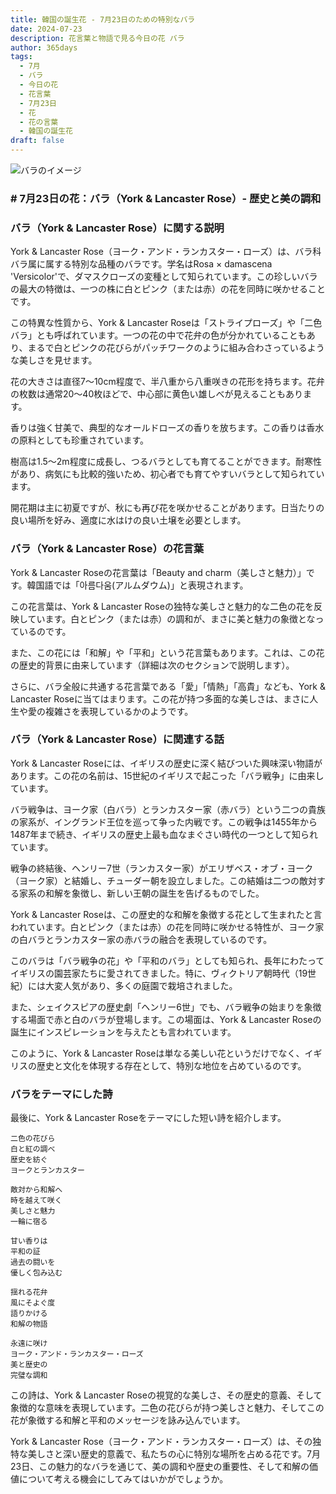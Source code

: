 ```yaml
---
title: 韓国の誕生花 - 7月23日のための特別なバラ
date: 2024-07-23
description: 花言葉と物語で見る今日の花 バラ
author: 365days
tags:
  - 7月
  - バラ
  - 今日の花
  - 花言葉
  - 7月23日
  - 花
  - 花の言葉
  - 韓国の誕生花
draft: false
---
```



![バラのイメージ](https://cdn.pixabay.com/photo/2014/03/30/13/01/rose-301406_1280.jpg#center)


### # 7月23日の花：バラ（York & Lancaster Rose）- 歴史と美の調和

### バラ（York & Lancaster Rose）に関する説明

York & Lancaster Rose（ヨーク・アンド・ランカスター・ローズ）は、バラ科バラ属に属する特別な品種のバラです。学名はRosa × damascena 'Versicolor'で、ダマスクローズの変種として知られています。この珍しいバラの最大の特徴は、一つの株に白とピンク（または赤）の花を同時に咲かせることです。

この特異な性質から、York & Lancaster Roseは「ストライプローズ」や「二色バラ」とも呼ばれています。一つの花の中で花弁の色が分かれていることもあり、まるで白とピンクの花びらがパッチワークのように組み合わさっているような美しさを見せます。

花の大きさは直径7〜10cm程度で、半八重から八重咲きの花形を持ちます。花弁の枚数は通常20〜40枚ほどで、中心部に黄色い雄しべが見えることもあります。

香りは強く甘美で、典型的なオールドローズの香りを放ちます。この香りは香水の原料としても珍重されています。

樹高は1.5〜2m程度に成長し、つるバラとしても育てることができます。耐寒性があり、病気にも比較的強いため、初心者でも育てやすいバラとして知られています。

開花期は主に初夏ですが、秋にも再び花を咲かせることがあります。日当たりの良い場所を好み、適度に水はけの良い土壌を必要とします。

### バラ（York & Lancaster Rose）の花言葉

York & Lancaster Roseの花言葉は「Beauty and charm（美しさと魅力）」です。韓国語では「아름다움(アルムダウム)」と表現されます。

この花言葉は、York & Lancaster Roseの独特な美しさと魅力的な二色の花を反映しています。白とピンク（または赤）の調和が、まさに美と魅力の象徴となっているのです。

また、この花には「和解」や「平和」という花言葉もあります。これは、この花の歴史的背景に由来しています（詳細は次のセクションで説明します）。

さらに、バラ全般に共通する花言葉である「愛」「情熱」「高貴」なども、York & Lancaster Roseに当てはまります。この花が持つ多面的な美しさは、まさに人生や愛の複雑さを表現しているかのようです。

### バラ（York & Lancaster Rose）に関連する話

York & Lancaster Roseには、イギリスの歴史に深く結びついた興味深い物語があります。この花の名前は、15世紀のイギリスで起こった「バラ戦争」に由来しています。

バラ戦争は、ヨーク家（白バラ）とランカスター家（赤バラ）という二つの貴族の家系が、イングランド王位を巡って争った内戦です。この戦争は1455年から1487年まで続き、イギリスの歴史上最も血なまぐさい時代の一つとして知られています。

戦争の終結後、ヘンリー7世（ランカスター家）がエリザベス・オブ・ヨーク（ヨーク家）と結婚し、チューダー朝を設立しました。この結婚は二つの敵対する家系の和解を象徴し、新しい王朝の誕生を告げるものでした。

York & Lancaster Roseは、この歴史的な和解を象徴する花として生まれたと言われています。白とピンク（または赤）の花を同時に咲かせる特性が、ヨーク家の白バラとランカスター家の赤バラの融合を表現しているのです。

このバラは「バラ戦争の花」や「平和のバラ」としても知られ、長年にわたってイギリスの園芸家たちに愛されてきました。特に、ヴィクトリア朝時代（19世紀）には大変人気があり、多くの庭園で栽培されました。

また、シェイクスピアの歴史劇「ヘンリー6世」でも、バラ戦争の始まりを象徴する場面で赤と白のバラが登場します。この場面は、York & Lancaster Roseの誕生にインスピレーションを与えたとも言われています。

このように、York & Lancaster Roseは単なる美しい花というだけでなく、イギリスの歴史と文化を体現する存在として、特別な地位を占めているのです。

### バラをテーマにした詩

最後に、York & Lancaster Roseをテーマにした短い詩を紹介します。

```
二色の花びら
白と紅の調べ
歴史を紡ぐ
ヨークとランカスター

敵対から和解へ
時を越えて咲く
美しさと魅力
一輪に宿る

甘い香りは
平和の証
過去の闘いを
優しく包み込む

揺れる花弁
風にそよぐ度
語りかける
和解の物語

永遠に咲け
ヨーク・アンド・ランカスター・ローズ
美と歴史の
完璧な調和
```

この詩は、York & Lancaster Roseの視覚的な美しさ、その歴史的意義、そして象徴的な意味を表現しています。二色の花びらが持つ美しさと魅力、そしてこの花が象徴する和解と平和のメッセージを詠み込んでいます。

York & Lancaster Rose（ヨーク・アンド・ランカスター・ローズ）は、その独特な美しさと深い歴史的意義で、私たちの心に特別な場所を占める花です。7月23日、この魅力的なバラを通じて、美の調和や歴史の重要性、そして和解の価値について考える機会にしてみてはいかがでしょうか。
